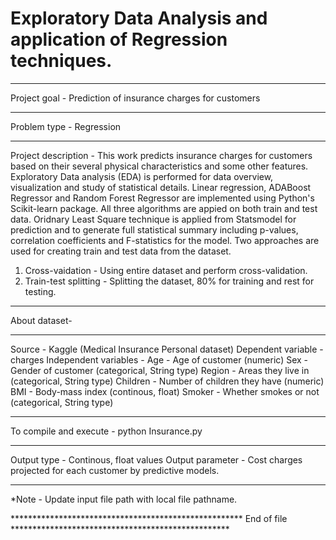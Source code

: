 # Exploratory Data Analysis and application of Regression techniques.
***************************************************************************
Project goal - Prediction of insurance charges for customers
****************************************************************************
Problem type - Regression
****************************************************************************
Project description -
This work predicts insurance charges for customers based on their several physical characteristics and some other features.
Exploratory Data analysis (EDA) is performed for data overview, visualization and study of statistical details.
Linear regression, ADABoost Regressor and Random Forest Regressor are implemented using Python's Scikit-learn package. 
All three algorithms are appied on both train and test data.
Oridnary Least Square technique is applied from Statsmodel for prediction and to generate full statistical summary
including p-values, correlation coefficients and F-statistics for the model.
Two approaches are used for creating train and test data from the dataset.
1. Cross-vaidation - Using entire dataset and perform cross-validation.
2. Train-test splitting - Splitting the dataset, 80% for training and rest for testing.
****************************************************************************
About dataset-
****************************************************************************
Source - Kaggle (Medical Insurance Personal dataset)
Dependent variable - charges 
Independent variables -
Age - Age of customer (numeric)
Sex - Gender of customer (categorical, String type)
Region - Areas they live in (categorical, String type)
Children - Number of children they have (numeric)
BMI - Body-mass index (continous, float)
Smoker - Whether smokes or not (categorical, String type)
****************************************************************************************
To compile and execute - 
python Insurance.py
****************************************************************************************
Output type - Continous, float values
Output parameter - Cost charges projected for each customer by predictive models.
*****************************************************************************************
*Note - Update input file path with local file pathname.


***************************************************** End of file **************************************************



